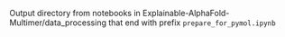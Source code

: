 Output directory from notebooks in Explainable-AlphaFold-Multimer/data_processing that end with prefix `prepare_for_pymol.ipynb`
